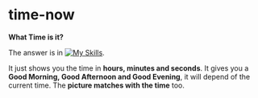 # time-now

 **What Time is it?** 
 
 The answer is in [![My Skills](https://skillicons.dev/icons?i=js,html,css)](https://skillicons.dev).
 
 It just shows you the time in __hours, minutes and seconds__. It gives you a __Good Morning, Good Afternoon and Good Evening__, it will depend of the current time. The __picture matches with the time__ too.
